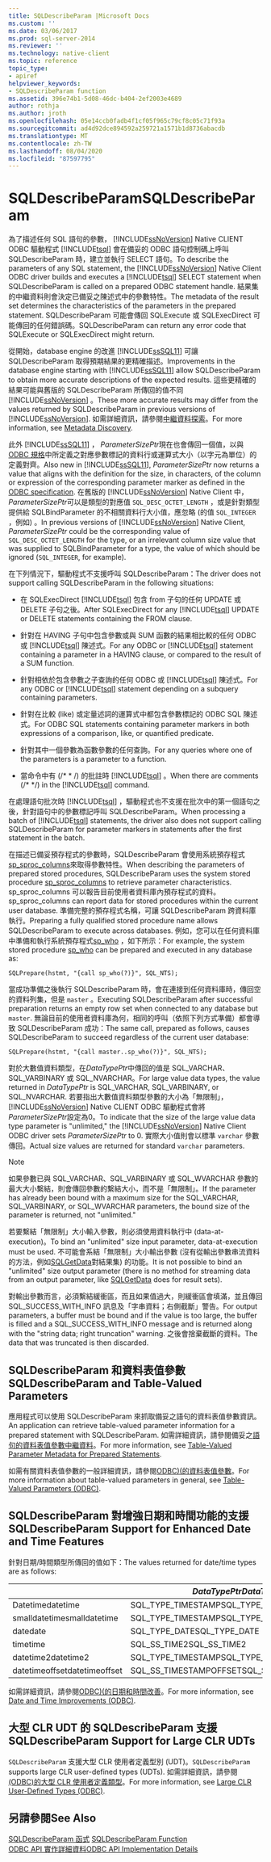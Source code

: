 ```yaml
---
title: SQLDescribeParam |Microsoft Docs
ms.custom: ''
ms.date: 03/06/2017
ms.prod: sql-server-2014
ms.reviewer: ''
ms.technology: native-client
ms.topic: reference
topic_type:
- apiref
helpviewer_keywords:
- SQLDescribeParam function
ms.assetid: 396e74b1-5d08-46dc-b404-2ef2003e4689
author: rothja
ms.author: jroth
ms.openlocfilehash: 05e14ccb0fadb4f1cf05f965c79cf8c05c71f93a
ms.sourcegitcommit: ad4d92dce894592a259721a1571b1d8736abacdb
ms.translationtype: MT
ms.contentlocale: zh-TW
ms.lasthandoff: 08/04/2020
ms.locfileid: "87597795"
---
```

# <a name="sqldescribeparam"></a><span data-ttu-id="c75b5-102">SQLDescribeParam</span><span class="sxs-lookup"><span data-stu-id="c75b5-102">SQLDescribeParam</span></span>
  <span data-ttu-id="c75b5-103">為了描述任何 SQL 語句的參數， [!INCLUDE[ssNoVersion](../../includes/ssnoversion-md.md)] Native CLIENT ODBC 驅動程式 [!INCLUDE[tsql](../../includes/tsql-md.md)] 會在備妥的 ODBC 語句控制碼上呼叫 SQLDescribeParam 時，建立並執行 SELECT 語句。</span><span class="sxs-lookup"><span data-stu-id="c75b5-103">To describe the parameters of any SQL statement, the [!INCLUDE[ssNoVersion](../../includes/ssnoversion-md.md)] Native Client ODBC driver builds and executes a [!INCLUDE[tsql](../../includes/tsql-md.md)] SELECT statement when SQLDescribeParam is called on a prepared ODBC statement handle.</span></span> <span data-ttu-id="c75b5-104">結果集的中繼資料則會決定已備妥之陳述式中的參數特性。</span><span class="sxs-lookup"><span data-stu-id="c75b5-104">The metadata of the result set determines the characteristics of the parameters in the prepared statement.</span></span> <span data-ttu-id="c75b5-105">SQLDescribeParam 可能會傳回 SQLExecute 或 SQLExecDirect 可能傳回的任何錯誤碼。</span><span class="sxs-lookup"><span data-stu-id="c75b5-105">SQLDescribeParam can return any error code that SQLExecute or SQLExecDirect might return.</span></span>  
  
 <span data-ttu-id="c75b5-106">從開始，database engine 的改進 [!INCLUDE[ssSQL11](../../includes/sssql11-md.md)] 可讓 SQLDescribeParam 取得預期結果的更精確描述。</span><span class="sxs-lookup"><span data-stu-id="c75b5-106">Improvements in the database engine starting with [!INCLUDE[ssSQL11](../../includes/sssql11-md.md)] allow SQLDescribeParam to obtain more accurate descriptions of the expected results.</span></span> <span data-ttu-id="c75b5-107">這些更精確的結果可能與舊版的 SQLDescribeParam 所傳回的值不同 [!INCLUDE[ssNoVersion](../../includes/ssnoversion-md.md)] 。</span><span class="sxs-lookup"><span data-stu-id="c75b5-107">These more accurate results may differ from the values returned by SQLDescribeParam in previous versions of [!INCLUDE[ssNoVersion](../../includes/ssnoversion-md.md)].</span></span> <span data-ttu-id="c75b5-108">如需詳細資訊，請參閱[中繼資料探索](../native-client/features/metadata-discovery.md)。</span><span class="sxs-lookup"><span data-stu-id="c75b5-108">For more information, see [Metadata Discovery](../native-client/features/metadata-discovery.md).</span></span>  
  
 <span data-ttu-id="c75b5-109">此外 [!INCLUDE[ssSQL11](../../includes/sssql11-md.md)] ， *ParameterSizePtr*現在也會傳回一個值，以與[ODBC 規格](https://go.microsoft.com/fwlink/?LinkId=207044)中所定義之對應參數標記的資料行或運算式大小（以字元為單位）的定義對齊。</span><span class="sxs-lookup"><span data-stu-id="c75b5-109">Also new in [!INCLUDE[ssSQL11](../../includes/sssql11-md.md)], *ParameterSizePtr* now returns a value that aligns with the definition for the size, in characters, of the column or expression of the corresponding parameter marker as defined in the [ODBC specification](https://go.microsoft.com/fwlink/?LinkId=207044).</span></span> <span data-ttu-id="c75b5-110">在舊版的 [!INCLUDE[ssNoVersion](../../includes/ssnoversion-md.md)] Native Client 中， *ParameterSizePtr*可以是類型的對應值 `SQL_DESC_OCTET_LENGTH` ，或是針對類型提供給 SQLBindParameter 的不相關資料行大小值，應忽略 (的值 `SQL_INTEGER` ，例如) 。</span><span class="sxs-lookup"><span data-stu-id="c75b5-110">In previous versions of [!INCLUDE[ssNoVersion](../../includes/ssnoversion-md.md)] Native Client, *ParameterSizePtr* could be the corresponding value of `SQL_DESC_OCTET_LENGTH` for the type, or an irrelevant column size value that was supplied to SQLBindParameter for a type, the value of which should be ignored (`SQL_INTEGER`, for example).</span></span>  
  
 <span data-ttu-id="c75b5-111">在下列情況下，驅動程式不支援呼叫 SQLDescribeParam：</span><span class="sxs-lookup"><span data-stu-id="c75b5-111">The driver does not support calling SQLDescribeParam in the following situations:</span></span>  
  
-   <span data-ttu-id="c75b5-112">在 SQLExecDirect [!INCLUDE[tsql](../../includes/tsql-md.md)] 包含 from 子句的任何 UPDATE 或 DELETE 子句之後。</span><span class="sxs-lookup"><span data-stu-id="c75b5-112">After SQLExecDirect for any [!INCLUDE[tsql](../../includes/tsql-md.md)] UPDATE or DELETE statements containing the FROM clause.</span></span>  
  
-   <span data-ttu-id="c75b5-113">針對在 HAVING 子句中包含參數或與 SUM 函數的結果相比較的任何 ODBC 或 [!INCLUDE[tsql](../../includes/tsql-md.md)] 陳述式。</span><span class="sxs-lookup"><span data-stu-id="c75b5-113">For any ODBC or [!INCLUDE[tsql](../../includes/tsql-md.md)] statement containing a parameter in a HAVING clause, or compared to the result of a SUM function.</span></span>  
  
-   <span data-ttu-id="c75b5-114">針對相依於包含參數之子查詢的任何 ODBC 或 [!INCLUDE[tsql](../../includes/tsql-md.md)] 陳述式。</span><span class="sxs-lookup"><span data-stu-id="c75b5-114">For any ODBC or [!INCLUDE[tsql](../../includes/tsql-md.md)] statement depending on a subquery containing parameters.</span></span>  
  
-   <span data-ttu-id="c75b5-115">針對在比較 (like) 或定量述詞的運算式中都包含參數標記的 ODBC SQL 陳述式。</span><span class="sxs-lookup"><span data-stu-id="c75b5-115">For ODBC SQL statements containing parameter markers in both expressions of a comparison, like, or quantified predicate.</span></span>  
  
-   <span data-ttu-id="c75b5-116">針對其中一個參數為函數參數的任何查詢。</span><span class="sxs-lookup"><span data-stu-id="c75b5-116">For any queries where one of the parameters is a parameter to a function.</span></span>  
  
-   <span data-ttu-id="c75b5-117">當命令中有 (/\* \* /) 的批註時 [!INCLUDE[tsql](../../includes/tsql-md.md)] 。</span><span class="sxs-lookup"><span data-stu-id="c75b5-117">When there are comments (/\* \*/) in the [!INCLUDE[tsql](../../includes/tsql-md.md)] command.</span></span>  
  
 <span data-ttu-id="c75b5-118">在處理語句批次時 [!INCLUDE[tsql](../../includes/tsql-md.md)] ，驅動程式也不支援在批次中的第一個語句之後，針對語句中的參數標記呼叫 SQLDescribeParam。</span><span class="sxs-lookup"><span data-stu-id="c75b5-118">When processing a batch of [!INCLUDE[tsql](../../includes/tsql-md.md)] statements, the driver also does not support calling SQLDescribeParam for parameter markers in statements after the first statement in the batch.</span></span>  
  
 <span data-ttu-id="c75b5-119">在描述已備妥預存程式的參數時，SQLDescribeParam 會使用系統預存程式[sp_sproc_columns](/sql/relational-databases/system-stored-procedures/sp-sproc-columns-transact-sql)來取得參數特性。</span><span class="sxs-lookup"><span data-stu-id="c75b5-119">When describing the parameters of prepared stored procedures, SQLDescribeParam uses the system stored procedure [sp_sproc_columns](/sql/relational-databases/system-stored-procedures/sp-sproc-columns-transact-sql) to retrieve parameter characteristics.</span></span> <span data-ttu-id="c75b5-120">sp_sproc_columns 可以報告目前使用者資料庫內預存程式的資料。</span><span class="sxs-lookup"><span data-stu-id="c75b5-120">sp_sproc_columns can report data for stored procedures within the current user database.</span></span> <span data-ttu-id="c75b5-121">準備完整的預存程式名稱，可讓 SQLDescribeParam 跨資料庫執行。</span><span class="sxs-lookup"><span data-stu-id="c75b5-121">Preparing a fully qualified stored procedure name allows SQLDescribeParam to execute across databases.</span></span> <span data-ttu-id="c75b5-122">例如，您可以在任何資料庫中準備和執行系統預存程式[sp_who](/sql/relational-databases/system-stored-procedures/sp-who-transact-sql) ，如下所示：</span><span class="sxs-lookup"><span data-stu-id="c75b5-122">For example, the system stored procedure [sp_who](/sql/relational-databases/system-stored-procedures/sp-who-transact-sql) can be prepared and executed in any database as:</span></span>  
  
```  
SQLPrepare(hstmt, "{call sp_who(?)}", SQL_NTS);  
```  
  
 <span data-ttu-id="c75b5-123">當成功準備之後執行 SQLDescribeParam 時，會在連接到任何資料庫時，傳回空的資料列集，但是 `master` 。</span><span class="sxs-lookup"><span data-stu-id="c75b5-123">Executing SQLDescribeParam after successful preparation returns an empty row set when connected to any database but `master`.</span></span> <span data-ttu-id="c75b5-124">無論目前的使用者資料庫為何，相同的呼叫（依照下列方式準備）都會導致 SQLDescribeParam 成功：</span><span class="sxs-lookup"><span data-stu-id="c75b5-124">The same call, prepared as follows, causes SQLDescribeParam to succeed regardless of the current user database:</span></span>  
  
```  
SQLPrepare(hstmt, "{call master..sp_who(?)}", SQL_NTS);  
```  
  
 <span data-ttu-id="c75b5-125">對於大數值資料類型，在*DataTypePtr*中傳回的值是 SQL_VARCHAR、SQL_VARBINARY 或 SQL_NVARCHAR。</span><span class="sxs-lookup"><span data-stu-id="c75b5-125">For large value data types, the value returned in *DataTypePtr* is SQL_VARCHAR, SQL_VARBINARY, or SQL_NVARCHAR.</span></span> <span data-ttu-id="c75b5-126">若要指出大數值資料類型參數的大小為「無限制」， [!INCLUDE[ssNoVersion](../../includes/ssnoversion-md.md)] Native CLIENT ODBC 驅動程式會將*ParameterSizePtr*設定為0。</span><span class="sxs-lookup"><span data-stu-id="c75b5-126">To indicate that the size of the large value data type parameter is "unlimited," the [!INCLUDE[ssNoVersion](../../includes/ssnoversion-md.md)] Native Client ODBC driver sets *ParameterSizePtr* to 0.</span></span> <span data-ttu-id="c75b5-127">實際大小值則會以標準 `varchar` 參數傳回。</span><span class="sxs-lookup"><span data-stu-id="c75b5-127">Actual size values are returned for standard `varchar` parameters.</span></span>  
  
> [!NOTE]  
>  <span data-ttu-id="c75b5-128">如果參數已與 SQL_VARCHAR、SQL_VARBINARY 或 SQL_WVARCHAR 參數的最大大小繫結，則會傳回參數的繫結大小，而不是「無限制」。</span><span class="sxs-lookup"><span data-stu-id="c75b5-128">If the parameter has already been bound with a maximum size for the SQL_VARCHAR, SQL_VARBINARY, or SQL_WVARCHAR parameters, the bound size of the parameter is returned, not "unlimited."</span></span>  
  
 <span data-ttu-id="c75b5-129">若要繫結「無限制」大小輸入參數，則必須使用資料執行中 (data-at-execution)。</span><span class="sxs-lookup"><span data-stu-id="c75b5-129">To bind an "unlimited" size input parameter, data-at-execution must be used.</span></span> <span data-ttu-id="c75b5-130">不可能會系結「無限制」大小輸出參數 (沒有從輸出參數串流資料的方法，例如[SQLGetData](sqlgetdata.md)對結果集) 的功能。</span><span class="sxs-lookup"><span data-stu-id="c75b5-130">It is not possible to bind an "unlimited" size output parameter (there is no method for streaming data from an output parameter, like [SQLGetData](sqlgetdata.md) does for result sets).</span></span>  
  
 <span data-ttu-id="c75b5-131">對輸出參數而言，必須繫結緩衝區，而且如果值過大，則緩衝區會填滿，並且傳回 SQL_SUCCESS_WITH_INFO 訊息及「字串資料；右側截斷」警告。</span><span class="sxs-lookup"><span data-stu-id="c75b5-131">For output parameters, a buffer must be bound and if the value is too large, the buffer is filled and a SQL_SUCCESS_WITH_INFO message and is returned along with the "string data; right truncation" warning.</span></span> <span data-ttu-id="c75b5-132">之後會捨棄截斷的資料。</span><span class="sxs-lookup"><span data-stu-id="c75b5-132">The data that was truncated is then discarded.</span></span>  
  
## <a name="sqldescribeparam-and-table-valued-parameters"></a><span data-ttu-id="c75b5-133">SQLDescribeParam 和資料表值參數</span><span class="sxs-lookup"><span data-stu-id="c75b5-133">SQLDescribeParam and Table-Valued Parameters</span></span>  
 <span data-ttu-id="c75b5-134">應用程式可以使用 SQLDescribeParam 來抓取備妥之語句的資料表值參數資訊。</span><span class="sxs-lookup"><span data-stu-id="c75b5-134">An application can retrieve table-valued parameter information for a prepared statement with SQLDescribeParam.</span></span> <span data-ttu-id="c75b5-135">如需詳細資訊，請參閱備妥之[語句的資料表值參數中繼資料](../native-client-odbc-table-valued-parameters/table-valued-parameter-metadata-for-prepared-statements.md)。</span><span class="sxs-lookup"><span data-stu-id="c75b5-135">For more information, see [Table-Valued Parameter Metadata for Prepared Statements](../native-client-odbc-table-valued-parameters/table-valued-parameter-metadata-for-prepared-statements.md).</span></span>  
  
 <span data-ttu-id="c75b5-136">如需有關資料表值參數的一般詳細資訊，請參閱[ODBC&#41;&#40;的資料表值參數](../native-client-odbc-table-valued-parameters/table-valued-parameters-odbc.md)。</span><span class="sxs-lookup"><span data-stu-id="c75b5-136">For more information about table-valued parameters in general, see [Table-Valued Parameters &#40;ODBC&#41;](../native-client-odbc-table-valued-parameters/table-valued-parameters-odbc.md).</span></span>  
  
## <a name="sqldescribeparam-support-for-enhanced-date-and-time-features"></a><span data-ttu-id="c75b5-137">SQLDescribeParam 對增強日期和時間功能的支援</span><span class="sxs-lookup"><span data-stu-id="c75b5-137">SQLDescribeParam Support for Enhanced Date and Time Features</span></span>  
 <span data-ttu-id="c75b5-138">針對日期/時間類型所傳回的值如下：</span><span class="sxs-lookup"><span data-stu-id="c75b5-138">The values returned for date/time types are as follows:</span></span>  
  
||<span data-ttu-id="c75b5-139">*DataTypePtr*</span><span class="sxs-lookup"><span data-stu-id="c75b5-139">*DataTypePtr*</span></span>|<span data-ttu-id="c75b5-140">*ParameterSizePtr*</span><span class="sxs-lookup"><span data-stu-id="c75b5-140">*ParameterSizePtr*</span></span>|<span data-ttu-id="c75b5-141">*DecimalDigitsPtr*</span><span class="sxs-lookup"><span data-stu-id="c75b5-141">*DecimalDigitsPtr*</span></span>|  
|-|-------------------|------------------------|------------------------|  
|<span data-ttu-id="c75b5-142">Datetime</span><span class="sxs-lookup"><span data-stu-id="c75b5-142">datetime</span></span>|<span data-ttu-id="c75b5-143">SQL_TYPE_TIMESTAMP</span><span class="sxs-lookup"><span data-stu-id="c75b5-143">SQL_TYPE_TIMESTAMP</span></span>|<span data-ttu-id="c75b5-144">23</span><span class="sxs-lookup"><span data-stu-id="c75b5-144">23</span></span>|<span data-ttu-id="c75b5-145">3</span><span class="sxs-lookup"><span data-stu-id="c75b5-145">3</span></span>|  
|<span data-ttu-id="c75b5-146">smalldatetime</span><span class="sxs-lookup"><span data-stu-id="c75b5-146">smalldatetime</span></span>|<span data-ttu-id="c75b5-147">SQL_TYPE_TIMESTAMP</span><span class="sxs-lookup"><span data-stu-id="c75b5-147">SQL_TYPE_TIMESTAMP</span></span>|<span data-ttu-id="c75b5-148">16</span><span class="sxs-lookup"><span data-stu-id="c75b5-148">16</span></span>|<span data-ttu-id="c75b5-149">0</span><span class="sxs-lookup"><span data-stu-id="c75b5-149">0</span></span>|  
|<span data-ttu-id="c75b5-150">date</span><span class="sxs-lookup"><span data-stu-id="c75b5-150">date</span></span>|<span data-ttu-id="c75b5-151">SQL_TYPE_DATE</span><span class="sxs-lookup"><span data-stu-id="c75b5-151">SQL_TYPE_DATE</span></span>|<span data-ttu-id="c75b5-152">10</span><span class="sxs-lookup"><span data-stu-id="c75b5-152">10</span></span>|<span data-ttu-id="c75b5-153">0</span><span class="sxs-lookup"><span data-stu-id="c75b5-153">0</span></span>|  
|<span data-ttu-id="c75b5-154">time</span><span class="sxs-lookup"><span data-stu-id="c75b5-154">time</span></span>|<span data-ttu-id="c75b5-155">SQL_SS_TIME2</span><span class="sxs-lookup"><span data-stu-id="c75b5-155">SQL_SS_TIME2</span></span>|<span data-ttu-id="c75b5-156">8, 10..16</span><span class="sxs-lookup"><span data-stu-id="c75b5-156">8, 10..16</span></span>|<span data-ttu-id="c75b5-157">0..7</span><span class="sxs-lookup"><span data-stu-id="c75b5-157">0..7</span></span>|  
|<span data-ttu-id="c75b5-158">datetime2</span><span class="sxs-lookup"><span data-stu-id="c75b5-158">datetime2</span></span>|<span data-ttu-id="c75b5-159">SQL_TYPE_TIMESTAMP</span><span class="sxs-lookup"><span data-stu-id="c75b5-159">SQL_TYPE_TIMESTAMP</span></span>|<span data-ttu-id="c75b5-160">19, 21..27</span><span class="sxs-lookup"><span data-stu-id="c75b5-160">19, 21..27</span></span>|<span data-ttu-id="c75b5-161">0..7</span><span class="sxs-lookup"><span data-stu-id="c75b5-161">0..7</span></span>|  
|<span data-ttu-id="c75b5-162">datetimeoffset</span><span class="sxs-lookup"><span data-stu-id="c75b5-162">datetimeoffset</span></span>|<span data-ttu-id="c75b5-163">SQL_SS_TIMESTAMPOFFSET</span><span class="sxs-lookup"><span data-stu-id="c75b5-163">SQL_SS_TIMESTAMPOFFSET</span></span>|<span data-ttu-id="c75b5-164">26, 28..34</span><span class="sxs-lookup"><span data-stu-id="c75b5-164">26, 28..34</span></span>|<span data-ttu-id="c75b5-165">0..7</span><span class="sxs-lookup"><span data-stu-id="c75b5-165">0..7</span></span>|  
  
 <span data-ttu-id="c75b5-166">如需詳細資訊，請參閱[ODBC&#41;&#40;的日期和時間改善](../native-client-odbc-date-time/date-and-time-improvements-odbc.md)。</span><span class="sxs-lookup"><span data-stu-id="c75b5-166">For more information, see [Date and Time Improvements &#40;ODBC&#41;](../native-client-odbc-date-time/date-and-time-improvements-odbc.md).</span></span>  
  
## <a name="sqldescribeparam-support-for-large-clr-udts"></a><span data-ttu-id="c75b5-167">大型 CLR UDT 的 SQLDescribeParam 支援</span><span class="sxs-lookup"><span data-stu-id="c75b5-167">SQLDescribeParam Support for Large CLR UDTs</span></span>  
 <span data-ttu-id="c75b5-168">`SQLDescribeParam` 支援大型 CLR 使用者定義型別 (UDT)。</span><span class="sxs-lookup"><span data-stu-id="c75b5-168">`SQLDescribeParam` supports large CLR user-defined types (UDTs).</span></span> <span data-ttu-id="c75b5-169">如需詳細資訊，請參閱[&#40;ODBC&#41;的大型 CLR 使用者定義類型](../../relational-databases/native-client/odbc/large-clr-user-defined-types-odbc.md)。</span><span class="sxs-lookup"><span data-stu-id="c75b5-169">For more information, see [Large CLR User-Defined Types &#40;ODBC&#41;](../../relational-databases/native-client/odbc/large-clr-user-defined-types-odbc.md).</span></span>  
  
## <a name="see-also"></a><span data-ttu-id="c75b5-170">另請參閱</span><span class="sxs-lookup"><span data-stu-id="c75b5-170">See Also</span></span>  
 <span data-ttu-id="c75b5-171">[SQLDescribeParam 函式](https://go.microsoft.com/fwlink/?LinkId=59339) </span><span class="sxs-lookup"><span data-stu-id="c75b5-171">[SQLDescribeParam Function](https://go.microsoft.com/fwlink/?LinkId=59339) </span></span>  
 [<span data-ttu-id="c75b5-172">ODBC API 實作詳細資料</span><span class="sxs-lookup"><span data-stu-id="c75b5-172">ODBC API Implementation Details</span></span>](../../relational-databases/native-client-odbc-api/odbc-api-implementation-details.md)  
  
  
